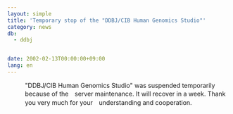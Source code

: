 ```yaml
---
layout: simple
title: 'Temporary stop of the "DDBJ/CIB Human Genomics Studio"'
category: news
db:
  - ddbj


date: 2002-02-13T00:00:00+09:00
lang: en
---
```


<dd>"DDBJ/CIB Human Genomics Studio" was suspended temporarily because of the　server maintenance. It will recover in a week. Thank you very much for your　understanding and cooperation.</dd>
